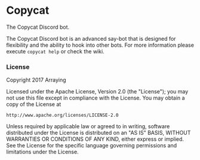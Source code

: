 # Copycat
The Copycat Discord bot.

The Copycat Discord bot is an advanced say-bot that is designed for flexibility and the ability to hook into other bots.
For more information please execute `copycat help` or check the wiki.

### License

Copyright 2017 Arraying

Licensed under the Apache License, Version 2.0 (the "License");
you may not use this file except in compliance with the License.
You may obtain a copy of the License at

    http://www.apache.org/licenses/LICENSE-2.0

Unless required by applicable law or agreed to in writing, software
distributed under the License is distributed on an "AS IS" BASIS,
WITHOUT WARRANTIES OR CONDITIONS OF ANY KIND, either express or implied.
See the License for the specific language governing permissions and
limitations under the License.
